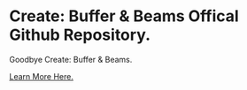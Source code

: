 # Create: Buffer & Beams Offical Github Repository.
Goodbye Create: Buffer & Beams.

[Learn More Here.](dsc.gg/bufferandbeams)
